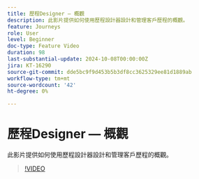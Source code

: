 ```yaml
---
title: 歷程Designer — 概觀
description: 此影片提供如何使用歷程設計器設計和管理客戶歷程的概觀。
feature: Journeys
role: User
level: Beginner
doc-type: Feature Video
duration: 98
last-substantial-update: 2024-10-08T00:00:00Z
jira: KT-16290
source-git-commit: dde5bc9f9d453b5b3df8cc3625329ee81d1889ab
workflow-type: tm+mt
source-wordcount: '42'
ht-degree: 0%

---
```



# 歷程Designer — 概觀

此影片提供如何使用歷程設計器設計和管理客戶歷程的概觀。

>[!VIDEO](https://video.tv.adobe.com/v/3432672/?learn=on)
